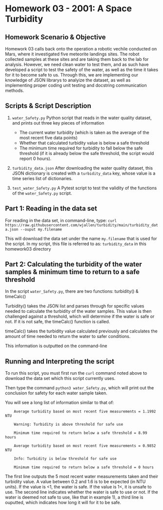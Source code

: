 # Homework 03 - 2001: A Space Turbidity

## Homework Scenario & Objective
Homework 03 calls back onto the operation a robotic vechile conducted on Mars, where it investigated five meteorite landings sites. The robot collected samples at these sites and are taking them back to the lab for analysis. However, we need clean water to test them, and as such have developed a script to test the safety of the water, as well as the time it takes for it to become safe to us. Through this, we are implementing our knowledge of JSON librarys to analyize the dataset, as well as implementing proper coding unit testing and docstring communication methods. 

## Scripts & Script Description

1. `water_Safety.py`
Python script that reads in the water quality dataset, and prints out three key pieces of information 
	- The current water turbidity (which is taken as the average of the most recent five data points)
	- Whether that calculated turbidity value is below a safe threshold
	- The minimum time required for turbidity to fall below the safe threshold (if it is already below the safe threshold, the script would report 0 hours). 

2. `turbidity_data.json`
After downloading the water quality dataset, this JSON dictionary is created with a `turbidity_data` key, whose value is a time series list of dictionaries. 

3. `test_water_Safety.py`
A Pytest script to test the validity of the functions of the `water_Safety.py` script. 

## Part 1: Reading in the data set
For reading in the data set, in command-line, type: `curl https://raw.githubusercontent.com/wjallen/turbidity/main/turbidity_data.json --ouput my.filename`

This will download the data set under the name `my.filename` that is used for the script. In my script, this file is referred to as: `turbidity_data` in this homework03 directory


## Part 2: Calculating the turbidity of the water samples & minimum time to return to a safe threshold
In the script `water_Safety.py`, there are two functions: turbidity() & timeCalc() 

Turbidity() takes the JSON list and parses through for specific values needed to calculate the turbidity of the water samples. This value is then challenged against a threshold, which will determine if the water is safe or not. If it is not safe, the timeCalc() function is called. 

timeCalc() takes the turbidity value calculated previously and calculates the amount of time needed to return the water to safer conditions. 

This information is outputted on the command-line


## Running and Interpreting the script


To run this script, you must first run the `curl` command noted above to download the data set which this script currently uses. 

Then type the command `python3 water_Safety.py`, which will print out the conclusion for safety for each water sample taken. 

You will see a long list of information similar to that of:

```
    Average turbidity based on most recent five measurements = 1.1992 NTU

    Warning: Turbidity is above threshold for safe use

    Minimum time required to return below a safe threshold = 8.99 hours 
```

```
    Average turbidity based on most recent five measurements = 0.9852 NTU

    Info: Turbidity is below threshold for safe use

    Minimum time required to return below a safe threshold = 0 hours

```
The first line outputs the 5 most recent water measurements taken and their turbidity value. A value between 0.2 and 1.6 is to be expected (in NTU units). If the value is <1, the water is safe. If the value is 1<, it is unsafe to use. The second line indicates whether the water is safe to use or not. If the water is deemed not safe to use, like that in example 1), a third line is ouputted, which indicates how long it will for it to be safe. 


